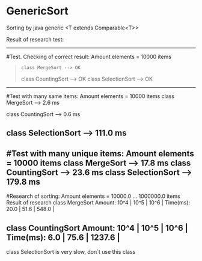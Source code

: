 # GenericSort

Sorting by java generic \<T extends Comparable\<T\>\>

Result of research test:

--------------------------------------------------
#Test. Checking of correct result:
Amount elements = 10000 items

>     class MergeSort --> OK
>  class CountingSort --> OK
> class SelectionSort --> OK
 
 
--------------------------------------------------
#Test with many same items:
Amount elements = 10000 items
     class MergeSort -->  2.6 ms
     
  class CountingSort -->  0.6 ms
  
 class SelectionSort --> 111.0 ms
--------------------------------------------------
#Test with many unique items:
Amount elements = 10000 items
     class MergeSort --> 17.8 ms
  class CountingSort --> 23.6 ms
 class SelectionSort --> 179.8 ms
--------------------------------------------------
#Research of sorting:
Amount elements = 10000.0 ... 1000000.0 items
Result of research
     class MergeSort
   Amount:   10^4 |   10^5 |   10^6 |
 Time(ms):   20.0 |   51.6 |  548.0 |

  class CountingSort
   Amount:   10^4 |   10^5 |   10^6 |
 Time(ms):    6.0 |   75.6 | 1237.6 |
--------------------------------------------------


class SelectionSort is very slow, don`t use this class
